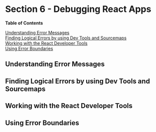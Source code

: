 # Section 6 - Debugging React Apps

**Table of Contents**

[Understanding Error Messages](#understanding-error-messages)       
[Finding Logical Errors by using Dev Tools and Sourcemaps](#finding-logical-errors-by-using-dev-tools-and-sourcemaps)       
[Working with the React Developer Tools](#working-with-the-react-developer-tools)       
[Using Error Boundaries](#using-error-boundaries)       




## Understanding Error Messages

## Finding Logical Errors by using Dev Tools and Sourcemaps

## Working with the React Developer Tools

## Using Error Boundaries